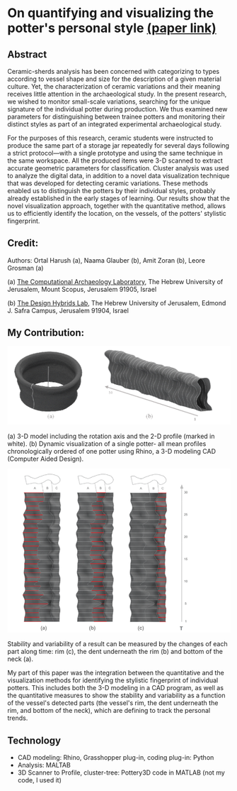 # On quantifying and visualizing the potter's personal style [(paper link)](https://www.sciencedirect.com/science/article/abs/pii/S0305440319300627)

## Abstract
Ceramic-sherds analysis has been concerned with categorizing to types according to vessel shape and size for the description of a given material culture. Yet, the characterization of ceramic variations and their meaning receives little attention in the archaeological study. In the present research, we wished to monitor small-scale variations, searching for the unique signature of the individual potter during production. We thus examined new parameters for distinguishing between trainee potters and monitoring their distinct styles as part of an integrated experimental archaeological study.

For the purposes of this research, ceramic students were instructed to produce the same part of a storage jar repeatedly for several days following a strict protocol—with a single prototype and using the same technique in the same workspace. All the produced items were 3-D scanned to extract accurate geometric parameters for classification. Cluster analysis was used to analyze the digital data, in addition to a novel data visualization technique that was developed for detecting ceramic variations. These methods enabled us to distinguish the potters by their individual styles, probably already established in the early stages of learning. Our results show that the novel visualization approach, together with the quantitative method, allows us to efficiently identify the location, on the vessels, of the potters' stylistic fingerprint.

## Credit:

Authors: Ortal Harush (a), Naama Glauber (b), Amit Zoran (b), Leore Grosman (a)

(a) [The Computational Archaeology Laboratory](https://archaeology.huji.ac.il/computational-archaeology-laboratory), The Hebrew University of Jerusalem, Mount Scopus, Jerusalem 91905, Israel

(b) [The Design Hybrids Lab](https://amitz.co/), The Hebrew University of Jerusalem, Edmond J. Safra Campus, Jerusalem 91904, Israel

## My Contribution:

![Alt text](/figures/F2.png?raw=true "3-D model and 2-D dynamic profiles ordered chronologically")

(a) 3-D model including the rotation axis and the 2-D profile (marked in white). (b) Dynamic visualization of a single potter- all mean profiles chronologically ordered of one potter using Rhino, a 3-D modeling CAD (Computer Aided Design).


![Alt text](/figures/F6.png?raw=true "Stability and Variability")

Stability and variability of a result can be measured by the changes of each part along time: rim (c), the dent underneath the rim (b) and bottom of the neck (a).


My part of this paper was the integration between the quantitative and the visualization methods for identifying the stylistic fingerprint of individual potters. 
This includes both the 3-D modeling in a CAD program, as well as the quantitative measures to show the stability and variability as a function of the vessel's detected parts (the vessel's rim, the dent underneath the rim, and bottom of the neck), which are defining to track the personal trends.

## Technology

- CAD modeling: Rhino, Grasshopper plug-in, coding plug-in: Python
- Analysis: MALTAB
- 3D Scanner to Profile, cluster-tree: Pottery3D code in MATLAB (not my code, I used it)
